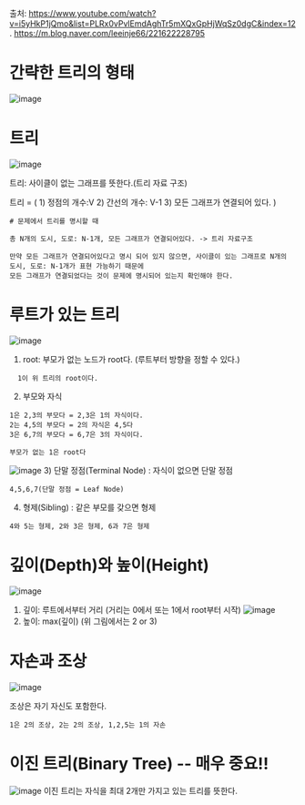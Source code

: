 출처: https://www.youtube.com/watch?v=i5yHkP1jQmo&list=PLRx0vPvlEmdAghTr5mXQxGpHjWqSz0dgC&index=12. 
https://m.blog.naver.com/leeinje66/221622228795
# 간략한 트리의 형태
![image](https://user-images.githubusercontent.com/87055456/139835202-e019036f-4bc3-49b6-b154-f7e7f3eec2d2.png)

# 트리
![image](https://user-images.githubusercontent.com/87055456/139833434-b1108420-f91c-4f81-9527-c99b661cb84a.png)

트리: 사이클이 없는 그래프를 뜻한다.(트리 자료 구조)  

트리 = ( 1) 정점의 개수:V 2) 간선의 개수: V-1 3) 모든 그래프가 연결되어 있다. )  
```
# 문제에서 트리를 명시할 때

총 N개의 도시, 도로: N-1개, 모든 그래프가 연결되어있다. -> 트리 자료구조

만약 모든 그래프가 연결되어있다고 명시 되어 있지 않으면, 사이클이 있는 그래프로 N개의 도시, 도로: N-1개가 표현 가능하기 때문에
모든 그래프가 연결되었다는 것이 문제에 명시되어 있는지 확인해야 한다.
```

# 루트가 있는 트리

![image](https://user-images.githubusercontent.com/87055456/139833390-9ec9b2a5-5bd1-45e2-9cc3-1687cbac3907.png)


1) root: 부모가 없는 노드가 root다. (루트부터 방향을 정할 수 있다.)
```
  1이 위 트리의 root이다.   
```
2) 부모와 자식
```
1은 2,3의 부모다 = 2,3은 1의 자식이다.
2는 4,5의 부모다 = 2의 자식은 4,5다
3은 6,7의 부모다 = 6,7은 3의 자식이다.

부모가 없는 1은 root다
```
![image](https://user-images.githubusercontent.com/87055456/139833920-6d44a724-df02-49c3-a8df-0ef0290a0bcf.png)
3) 단말 정점(Terminal Node) : 자식이 없으면 단말 정점
```
4,5,6,7(단말 정점 = Leaf Node)
```
4) 형제(Sibling) : 같은 부모를 갖으면 형제
```
4와 5는 형제, 2와 3은 형제, 6과 7은 형제 
```

# 깊이(Depth)와 높이(Height)
![image](https://user-images.githubusercontent.com/87055456/139834399-31e638dc-5e36-4061-aff8-669dcc247317.png)
1) 깊이: 루트에서부터 거리 (거리는 0에서 또는 1에서 root부터 시작)
![image](https://user-images.githubusercontent.com/87055456/139834430-80e707f3-5ddb-488f-8fee-c31b534cf259.png)
2) 높이: max(깊이) (위 그림에서는 2 or 3)

# 자손과 조상
![image](https://user-images.githubusercontent.com/87055456/139834664-d1f3e6d3-8000-418b-833c-d61e8b29f990.png)

조상은 자기 자신도 포함한다.
```
1은 2의 조상, 2는 2의 조상, 1,2,5는 1의 자손
```
# 이진 트리(Binary Tree) -- 매우 중요!!
![image](https://user-images.githubusercontent.com/87055456/139834931-45c2fc58-e9ac-4fdd-ac9b-2d43c09e711c.png)
이진 트리는 자식을 최대 2개만 가지고 있는 트리를 뜻한다.  

